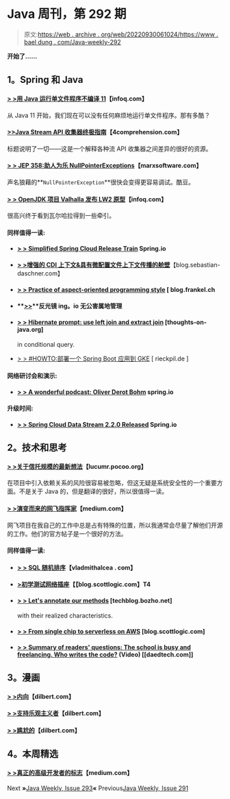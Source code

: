 # Java 周刊，第 292 期

> 原文:[https://web . archive . org/web/20220930061024/https://www . bael dung . com/Java-weekly-292](https://web.archive.org/web/20220930061024/https://www.baeldung.com/java-weekly-292)

**开始了……**

## **1。Spring 和 Java**

#### **[> >用 Java 运行单文件程序不编译 11](https://web.archive.org/web/20221004073732/https://www.infoq.com/articles/single-file-execution-java11/?utm_campaign=infoq_content&utm_source=infoq&utm_medium=feed&utm_term=Java)**【infoq.com】

从 Java 11 开始，我们现在可以没有任何麻烦地运行单文件程序。那有多酷？

#### **[>>Java Stream API 收集器终极指南](https://web.archive.org/web/20221004073732/https://4comprehension.com/an-ultimate-guide-to-java-stream-api-collectors/)**【4comprehension.com】

标题说明了一切——这是一个解释各种流 API 收集器之间差异的很好的资源。

#### [**> > JEP 358:助人为乐 NullPointerExceptions**](https://web.archive.org/web/20221004073732/https://marxsoftware.blogspot.com/2019/07/jep-358-helpful-nullpointerexceptions.html)【marxsoftware.com】

声名狼藉的**`NullPointerException`**很快会变得更容易调试。酷豆。

#### **[> > OpenJDK 项目 Valhalla 发布 LW2 原型](https://web.archive.org/web/20221004073732/https://www.infoq.com/news/2019/07/valhalla-openjdk-lw2-released/?utm_campaign=infoq_content&utm_source=infoq&utm_medium=feed&utm_term=Java)**【infoq.com】

很高兴终于看到瓦尔哈拉得到一些牵引。

#### **同样值得一读:**

*   #### **[> > Simplified Spring Cloud Release Train](https://web.archive.org/web/20221004073732/https://spring.io/blog/2019/07/24/simplifying-the-spring-cloud-release-train)** Spring.io

*   **[> >增强的 CDI 上下文&具有微配置文件上下文传播的舱壁](https://web.archive.org/web/20221004073732/https://blog.sebastian-daschner.com/entries/context-asynchronous-execution-bulkheads-microprofile)**【blog.sebastian-daschner.com】
*   #### **[> > Practice of aspect-oriented programming style](https://web.archive.org/web/20221004073732/https://blog.frankel.ch/exercises-programming-style/12/)** [ blog.frankel.ch

*   #### **[>>](https://web.archive.org/web/20221004073732/https://reflectoring.io/gradle-pollution-free-dependencies/)**反光镜 ing。io 无公害属地管理

*   #### [> > Hibernate prompt: use left join and extract join](https://web.archive.org/web/20221004073732/https://thoughts-on-java.org/hibernate-tip-left-join-fetch-join-criteriaquery/) [thoughts-on-java.org]

    in conditional query.
*   [> > #HOWTO:部署一个 Spring Boot 应用到 GKE](https://web.archive.org/web/20221004073732/https://rieckpil.de/howto-deploy-a-spring-boot-application-to-gke/) [ rieckpil.de ]

#### **网络研讨会和演示:**

*   #### **[> > A wonderful podcast: Oliver Derot Bohm](https://web.archive.org/web/20221004073732/https://spring.io/blog/2019/07/26/a-bootiful-podcast-spring-team-legend-oliver-drotbohm)** spring.io

#### **升级时间:**

*   #### **[> > Spring Cloud Data Stream 2.2.0 Released](https://web.archive.org/web/20221004073732/https://spring.io/blog/2019/07/30/spring-cloud-data-flow-2-2-0-released)** Spring.io

## **2。技术和思考**

#### **[> >关于信托规模的最新想法](https://web.archive.org/web/20221004073732/http://lucumr.pocoo.org/2019/7/29/dependency-scaling/)**【lucumr.pocoo.org】

在项目中引入依赖关系的风险很容易被忽略，但这无疑是系统安全性的一个重要方面。不是关于 Java 的，但是翻译的很好，所以很值得一读。

#### **[> >演变而来的网飞指挥家](https://web.archive.org/web/20221004073732/https://medium.com/netflix-techblog/evolution-of-netflix-conductor-16600be36bca)**【medium.com】

网飞项目在我自己的工作中总是占有特殊的位置，所以我通常会尽量了解他们开源的工作。他们的官方帖子是一个很好的方法。

#### **同样值得一读:**

*   #### **[> > SQL 随机排序](https://web.archive.org/web/20221004073732/https://vladmihalcea.com/sql-order-by-random/)**【vladmithalcea . com】

*   #### **[>初学测试网络插座](https://web.archive.org/web/20221004073732/https://blog.scottlogic.com/2019/07/23/Testing-WebSockets-for-beginners.html)【【blog.scottlogic.com】T4**

*   #### **[> > Let's annotate our methods](https://web.archive.org/web/20221004073732/https://techblog.bozho.net/lets-annotate-our-methods-with-the-features-they-implement/)** [techblog.bozho.net]

    with their realized characteristics.
*   #### **[> > From single chip to serverless on AWS](https://web.archive.org/web/20221004073732/https://blog.scottlogic.com/2019/07/29/from-monolith-to-serverless-on-aws.html)** [blog.scottlogic.com]

*   #### **[> > Summary of readers' questions: The school is busy and freelancing. Who writes the code?](https://web.archive.org/web/20221004073732/https://daedtech.com/reader-question-round-up-school-side-hustles-freelancing-and-who-writes-the-code/)** (Video) [[daedtech.com]]

## **3。漫画**

#### **[> >内向](https://web.archive.org/web/20221004073732/https://dilbert.com/strip/2013-10-10)**【dilbert.com】

#### **[> >支持乐观主义者](https://web.archive.org/web/20221004073732/https://dilbert.com/strip/2003-03-02)**【dilbert.com】

#### **[> >尴尬的](https://web.archive.org/web/20221004073732/https://dilbert.com/strip/2011-12-16)**【dilbert.com】

## **4。本周精选**

#### **[> >真正的高级开发者的标志](https://web.archive.org/web/20221004073732/https://medium.com/better-programming/the-marks-of-a-true-senior-developer-d5f3b11c3375)**【medium.com】

Next **»**[Java Weekly, Issue 293](/web/20221004073732/https://www.baeldung.com/java-weekly-293)**«** Previous[Java Weekly, Issue 291](/web/20221004073732/https://www.baeldung.com/java-weekly-291)